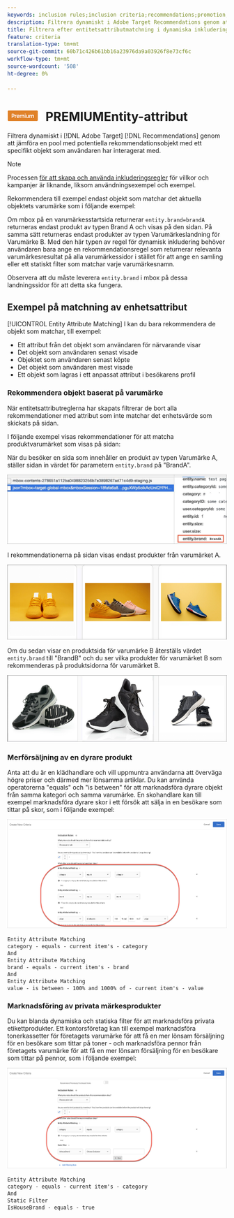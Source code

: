 ```yaml
---
keywords: inclusion rules;inclusion criteria;recommendations;promotion;promotions;dynamic filtering;dynamic;entity attribute matching
description: Filtrera dynamiskt i Adobe Target Recommendations genom att jämföra en pool med möjliga rekommendationsobjekt med ett specifikt objekt som användaren har interagerat med.
title: Filtrera efter entitetsattributmatchning i dynamiska inkluderingsregler i Adobe Target Recommendations
feature: criteria
translation-type: tm+mt
source-git-commit: 60b71c426b61bb16a23976da9a03926f8e73cf6c
workflow-type: tm+mt
source-wordcount: '508'
ht-degree: 0%

---
```



# ![Matchning av ](/help/assets/premium.png) PREMIUMEntity-attribut

Filtrera dynamiskt i [!DNL Adobe Target] [!DNL Recommendations] genom att jämföra en pool med potentiella rekommendationsobjekt med ett specifikt objekt som användaren har interagerat med.

>[!NOTE]
>
>Processen [för att skapa och använda inkluderingsregler](/help/c-recommendations/c-algorithms/use-dynamic-and-static-inclusion-rules.md) för villkor och kampanjer är liknande, liksom användningsexempel och exempel.

Rekommendera till exempel endast objekt som matchar det aktuella objektets varumärke som i följande exempel:

Om mbox på en varumärkesstartsida returnerar `entity.brand=brandA` returneras endast produkt av typen Brand A och visas på den sidan. På samma sätt returneras endast produkter av typen Varumärkeslandning för Varumärke B. Med den här typen av regel för dynamisk inkludering behöver användaren bara ange en rekommendationsregel som returnerar relevanta varumärkesresultat på alla varumärkessidor i stället för att ange en samling eller ett statiskt filter som matchar varje varumärkesnamn.

Observera att du måste leverera `entity.brand` i mbox på dessa landningssidor för att detta ska fungera.

## Exempel på matchning av enhetsattribut

[!UICONTROL Entity Attribute Matching] I kan du bara rekommendera de objekt som matchar, till exempel:

* Ett attribut från det objekt som användaren för närvarande visar
* Det objekt som användaren senast visade
* Objektet som användaren senast köpte
* Det objekt som användaren mest visade
* Ett objekt som lagras i ett anpassat attribut i besökarens profil

### Rekommendera objekt baserat på varumärke

När entitetsattributreglerna har skapats filtrerar de bort alla rekommendationer med attribut som inte matchar det enhetsvärde som skickats på sidan.

I följande exempel visas rekommendationer för att matcha produktvarumärket som visas på sidan:

När du besöker en sida som innehåller en produkt av typen Varumärke A, ställer sidan in värdet för parametern `entity.brand` på &quot;BrandA&quot;.

![Exempel på Target-anrop](/help/c-recommendations/c-algorithms/assets/example-target-call.png)

I rekommendationerna på sidan visas endast produkter från varumärket A.

![Rekommendationer för varumärke A](/help/c-recommendations/c-algorithms/assets/brandA.png)

Om du sedan visar en produktsida för varumärke B återställs värdet `entity.brand` till &quot;BrandB&quot; och du ser vilka produkter för varumärket B som rekommenderas på produktsidorna för varumärket B.

![Rekommendationer för varumärke B](/help/c-recommendations/c-algorithms/assets/brandB.png)

### Merförsäljning av en dyrare produkt

Anta att du är en klädhandlare och vill uppmuntra användarna att överväga högre priser och därmed mer lönsamma artiklar. Du kan använda operatorerna &quot;equals&quot; och &quot;is between&quot; för att marknadsföra dyrare objekt från samma kategori och samma varumärke. En skohandlare kan till exempel marknadsföra dyrare skor i ett försök att sälja in en besökare som tittar på skor, som i följande exempel:

![Merförsäljning](/help/c-recommendations/c-algorithms/assets/upsell.png)

```
Entity Attribute Matching
category - equals - current item's - category 
And 
Entity Attribute Matching
brand - equals - current item's - brand 
And 
Entity Attribute Matching
value - is between - 100% and 1000% of - current item's - value
```

### Marknadsföring av privata märkesprodukter

Du kan blanda dynamiska och statiska filter för att marknadsföra privata etikettprodukter. Ett kontorsföretag kan till exempel marknadsföra tonerkassetter för företagets varumärke för att få en mer lönsam försäljning för en besökare som tittar på toner - och marknadsföra pennor från företagets varumärke för att få en mer lönsam försäljning för en besökare som tittar på pennor, som i följande exempel:

![House Brand](/help/c-recommendations/c-algorithms/assets/housebrand.png)

```
Entity Attribute Matching
category - equals - current item's - category 
And
Static Filter
IsHouseBrand - equals - true
```
